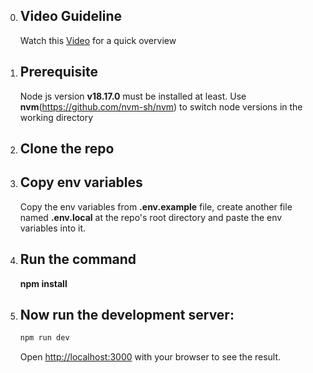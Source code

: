 
0. ## Video Guideline
   Watch this [Video](https://s.10m.io/v/1VG54V2u0JwNdCar0Xc4) for a quick overview

1. ## Prerequisite

   Node js version **v18.17.0** must be installed at least. Use **nvm**(https://github.com/nvm-sh/nvm) to switch node versions in the working directory

2. ## Clone the repo

3. ## Copy env variables
   Copy the env variables from **.env.example** file, create another file named **.env.local** at the repo's root directory and paste the env variables into it.

4. ## Run the command 
   **npm install**

5. ## Now run the development server:

    ```bash
    npm run dev
    ```

   Open [http://localhost:3000](http://localhost:3000) with your browser to see the result.

